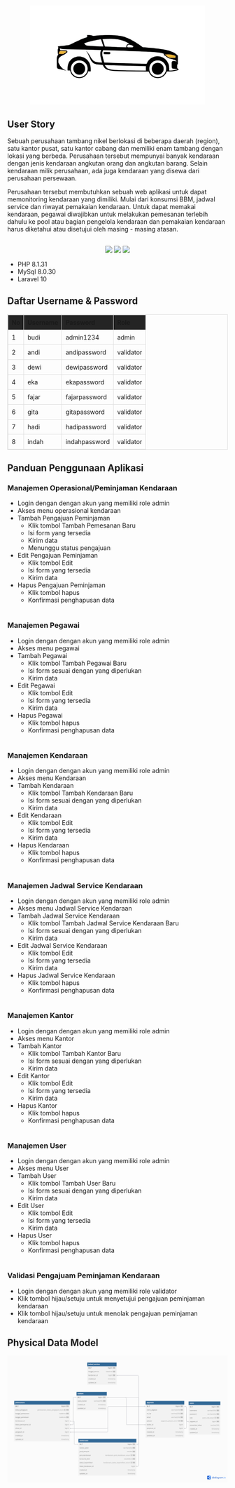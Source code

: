 <p align="center"><img src="public\img\icon.png" width="400"></p>

## User Story

Sebuah perusahaan tambang nikel berlokasi di beberapa daerah (region), satu kantor pusat, satu kantor cabang dan memiliki enam tambang dengan lokasi yang berbeda. Perusahaan tersebut mempunyai banyak kendaraan dengan jenis kendaraan angkutan orang dan angkutan barang. Selain kendaraan milik perusahaan, ada juga kendaraan yang disewa dari perusahaan persewaan. 

Perusahaan tersebut membutuhkan sebuah web aplikasi untuk dapat memonitoring  kendaraan yang dimiliki. Mulai dari konsumsi BBM, jadwal service dan riwayat pemakaian kendaraan. Untuk dapat memakai kendaraan, pegawai diwajibkan untuk melakukan pemesanan terlebih dahulu ke pool atau bagian pengelola kendaraan dan pemakaian kendaraan harus diketahui atau disetujui oleh masing - masing atasan.

## 

<p align="center"> 
<img src="https://th.bing.com/th/id/R.b81c0382fdfc29bc4a6603c1846f0acf?rik=AUACzJrX%2f0VCdA&riu=http%3a%2f%2fpngimg.com%2fuploads%2fphp%2fphp_PNG35.png&ehk=SDq0mYWBBsWE3A6HnxdvAQErErsuHxmn50YjvmaL83Q%3d&risl=&pid=ImgRaw&r=0" width="50">
<img src="https://pngimg.com/uploads/mysql/mysql_PNG22.png" width="50">
<img src="https://raw.githubusercontent.com/laravel/art/master/logo-lockup/5%20SVG/2%20CMYK/1%20Full%20Color/laravel-logolockup-cmyk-red.svg" width="120">
</p>

- PHP 8.1.31
- MySql 8.0.30
- Laravel 10

##
## Daftar Username & Password

<table style="width: 100%; border-collapse: collapse; border: 1px solid #ddd;">
    <thead style="background-color:rgb(36, 36, 36);">
        <tr>
            <th style="padding: 8px; text-align: left; border: 1px solid #ddd;">No</th>
            <th style="padding: 8px; text-align: left; border: 1px solid #ddd;">Username</th>
            <th style="padding: 8px; text-align: left; border: 1px solid #ddd;">Password</th>
            <th style="padding: 8px; text-align: left; border: 1px solid #ddd;">Role</th>
        </tr>
    </thead>
    <tbody>
        <tr>
            <td style="padding: 8px; border: 1px solid #ddd;" >1</td>
            <td style="padding: 8px; border: 1px solid #ddd;" >budi</td>
            <td style="padding: 8px; border: 1px solid #ddd;" >admin1234</td>
            <td style="padding: 8px; border: 1px solid #ddd;" >admin</td>
        </tr>
        <tr>
            <td style="padding: 8px; border: 1px solid #ddd;" >2</td>
            <td style="padding: 8px; border: 1px solid #ddd;" >andi</td>
            <td style="padding: 8px; border: 1px solid #ddd;" >andipassword</td>
            <td style="padding: 8px; border: 1px solid #ddd;" >validator</td>
        </tr>
        <tr>
            <td style="padding: 8px; border: 1px solid #ddd;" >3</td>
            <td style="padding: 8px; border: 1px solid #ddd;" >dewi</td>
            <td style="padding: 8px; border: 1px solid #ddd;" >dewipassword</td>
            <td style="padding: 8px; border: 1px solid #ddd;" >validator</td>
        </tr>
        <tr>
            <td style="padding: 8px; border: 1px solid #ddd;" >4</td>
            <td style="padding: 8px; border: 1px solid #ddd;" >eka</td>
            <td style="padding: 8px; border: 1px solid #ddd;" >ekapassword</td>
            <td style="padding: 8px; border: 1px solid #ddd;" >validator</td>
        </tr>
        <tr>
            <td style="padding: 8px; border: 1px solid #ddd;" >5</td>
            <td style="padding: 8px; border: 1px solid #ddd;" >fajar</td>
            <td style="padding: 8px; border: 1px solid #ddd;" >fajarpassword</td>
            <td style="padding: 8px; border: 1px solid #ddd;" >validator</td>
        </tr>
        <tr>
            <td style="padding: 8px; border: 1px solid #ddd;" >6</td>
            <td style="padding: 8px; border: 1px solid #ddd;" >gita</td>
            <td style="padding: 8px; border: 1px solid #ddd;" >gitapassword</td>
            <td style="padding: 8px; border: 1px solid #ddd;" >validator</td>
        </tr>
        <tr>
            <td style="padding: 8px; border: 1px solid #ddd;" >7</td>
            <td style="padding: 8px; border: 1px solid #ddd;" >hadi</td>
            <td style="padding: 8px; border: 1px solid #ddd;" >hadipassword</td>
            <td style="padding: 8px; border: 1px solid #ddd;" >validator</td>
        </tr>
        <tr>
            <td style="padding: 8px; border: 1px solid #ddd;" >8</td>
            <td style="padding: 8px; border: 1px solid #ddd;" >indah</td>
            <td style="padding: 8px; border: 1px solid #ddd;" >indahpassword</td>
            <td style="padding: 8px; border: 1px solid #ddd;" >validator</td>
        </tr>
    </tbody>
</table>

##
## Panduan Penggunaan Aplikasi

### Manajemen Operasional/Peminjaman Kendaraan
- Login dengan dengan akun yang memiliki role admin
- Akses menu operasional kendaraan
- Tambah Pengajuan Peminjaman
    - Klik tombol Tambah Pemesanan Baru
    - Isi form yang tersedia
    - Kirim data
    - Menunggu status pengajuan
- Edit Pengajuan Peminjaman 
    - Klik tombol Edit
    - Isi form yang tersedia
    - Kirim data
- Hapus Pengajuan Peminjaman
    - Klik tombol hapus
    - Konfirmasi penghapusan data

#
### Manajemen Pegawai
- Login dengan dengan akun yang memiliki role admin
- Akses menu pegawai
- Tambah Pegawai
    - Klik tombol Tambah Pegawai Baru
    - Isi form sesuai dengan yang diperlukan
    - Kirim data
- Edit Pegawai 
    - Klik tombol Edit
    - Isi form yang tersedia
    - Kirim data
- Hapus Pegawai
    - Klik tombol hapus
    - Konfirmasi penghapusan data

#
### Manajemen Kendaraan
- Login dengan dengan akun yang memiliki role admin
- Akses menu Kendaraan
- Tambah Kendaraan
    - Klik tombol Tambah Kendaraan Baru
    - Isi form sesuai dengan yang diperlukan
    - Kirim data
- Edit Kendaraan 
    - Klik tombol Edit
    - Isi form yang tersedia
    - Kirim data
- Hapus Kendaraan
    - Klik tombol hapus
    - Konfirmasi penghapusan data

#
### Manajemen Jadwal Service Kendaraan
- Login dengan dengan akun yang memiliki role admin
- Akses menu Jadwal Service Kendaraan
- Tambah Jadwal Service Kendaraan
    - Klik tombol Tambah Jadwal Service Kendaraan Baru
    - Isi form sesuai dengan yang diperlukan
    - Kirim data
- Edit Jadwal Service Kendaraan 
    - Klik tombol Edit
    - Isi form yang tersedia
    - Kirim data
- Hapus Jadwal Service Kendaraan
    - Klik tombol hapus
    - Konfirmasi penghapusan data

#
### Manajemen Kantor
- Login dengan dengan akun yang memiliki role admin
- Akses menu Kantor
- Tambah Kantor
    - Klik tombol Tambah Kantor Baru
    - Isi form sesuai dengan yang diperlukan
    - Kirim data
- Edit Kantor 
    - Klik tombol Edit
    - Isi form yang tersedia
    - Kirim data
- Hapus Kantor
    - Klik tombol hapus
    - Konfirmasi penghapusan data

#
### Manajemen User
- Login dengan dengan akun yang memiliki role admin
- Akses menu User
- Tambah User
    - Klik tombol Tambah User Baru
    - Isi form sesuai dengan yang diperlukan
    - Kirim data
- Edit User 
    - Klik tombol Edit
    - Isi form yang tersedia
    - Kirim data
- Hapus User
    - Klik tombol hapus
    - Konfirmasi penghapusan data

#
### Validasi Pengajuam Peminjaman Kendaraan
- Login dengan dengan akun yang memiliki role validator
- Klik tombol hijau/setuju untuk menyetujui pengajuan peminjaman kendaraan
- Klik tombol hijau/setuju untuk menolak pengajuan peminjaman kendaraan

## Physical Data Model
<img src="public\img\pdm_mobilops.png">